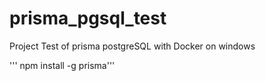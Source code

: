 # prisma_pgsql_test
Project Test of prisma postgreSQL with Docker on windows

''' npm install -g prisma'''